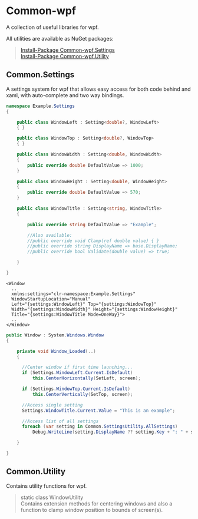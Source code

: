 # Common-wpf
A collection of useful libraries for wpf.

All utilities are available as NuGet packages:
> [Install-Package Common-wpf.Settings](https://www.nuget.org/packages/Common-wpf.Settings/)\
> [Install-Package Common-wpf.Utility](https://www.nuget.org/packages/Common-wpf.Utility/)

## Common.Settings

A settings system for wpf that allows easy access for both code behind and xaml, with auto-complete and two way bindings.

```csharp
namespace Example.Settings
{

    public class WindowLeft : Setting<double?, WindowLeft>
    { }

    public class WindowTop : Setting<double?, WindowTop>
    { }

    public class WindowWidth : Setting<double, WindowWidth>
    {
        public override double DefaultValue => 1000;
    }

    public class WindowHeight : Setting<double, WindowHeight>
    {
        public override double DefaultValue => 570;
    }

    public class WindowTitle : Setting<string, WindowTitle>
    {

        public override string DefaultValue => "Example";

        //Also available:
        //public override void Clamp(ref double value) { }
        //public override string DisplayName => base.DisplayName;
        //public override bool Validate(double value) => true;

    }

}
```

```xaml
<Window
  ..
  xmlns:settings="clr-namespace:Example.Settings"
  WindowStartupLocation="Manual"
  Left="{settings:WindowLeft}" Top="{settings:WindowTop}"
  Width="{settings:WindowWidth}" Height="{settings:WindowHeight}"
  Title="{settings:WindowTitle Mode=OneWay}">
  ..
</Window>
```

```csharp
public Window : System.Windows.Window
{

    private void Window_Loaded(..)
    {

      //Center window if first time launching...
      if (Settings.WindowLeft.Current.IsDefault)
          this.CenterHorizontally(SetLeft, screen);

      if (Settings.WindowTop.Current.IsDefault)
          this.CenterVertically(SetTop, screen);

      //Access single setting
      Settings.WindowTitle.Current.Value = "This is an example";

      //Access list of all settings
      foreach (var setting in Common.SettingsUtility.AllSettings)
          Debug.WriteLine(setting.DisplayName ?? setting.Key + ": " + setting.Value?.ToString());

    }

}

```

## Common.Utility
Contains utility functions for wpf.

> static class WindowUtility\
Contains extension methods for centering windows and also a function to clamp window position to bounds of screen(s).
